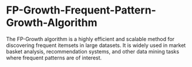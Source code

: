 # FP-Growth-Frequent-Pattern-Growth-Algorithm
The FP-Growth algorithm is a highly efficient and scalable method for discovering frequent itemsets in large datasets. It is widely used in market basket analysis, recommendation systems, and other data mining tasks where frequent patterns are of interest.
